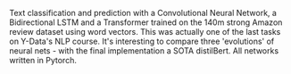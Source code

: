 Text classification and prediction with a Convolutional Neural Network, a Bidirectional LSTM and a Transformer trained on the 140m strong Amazon review dataset using word vectors. This was actually one of the last tasks on Y-Data's NLP course. It's interesting to compare three 'evolutions' of neural nets - with the final implementation a SOTA distilBert. All networks written in Pytorch.